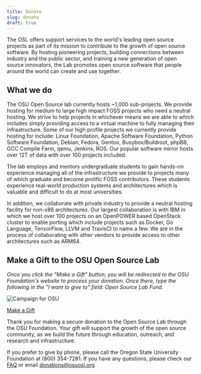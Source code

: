 ```yaml
---
title: Donate
slug: donate
draft: true
---
```


The OSL offers support services to the world's leading open source projects as part of its mission to contribute to the
growth of open source software. By hosting pioneering projects, building connections between industry and the public
sector, and training a new generation of open source innovators, the Lab promotes open source software that people
around the world can create and use together.

What we do
----------

The OSU Open Source lab currently hosts ~1,000 sub-projects. We provide hosting for medium to large high impact FOSS
projects who need a neutral hosting. We strive to help projects in whichever means we are able to which includes simply
providing access to a virtual machine to fully managing their infrastructure.  Some of our high profile projects we
currently provide hosting for include: Linux Foundation, Apache Software Foundation, Python Software Foundation,
Debian, Fedora, Gentoo, Busybox/Buildroot, phpBB, GCC Compile Farm, qemu, Jenkins, ROS. Our popular software mirror
hosts over 12T of data with over 100 projects included.

The lab employs and mentors undergraduate students to gain hands-on experience managing all of the infrastructure we
provide to projects many of which graduate and become prolific FOSS contributors. These students experience real-world
production systems and architectures which is valuable and difficult to do at most universities.

In addition, we collaborate with private industry to provide a neutral hosting facility for non-x86 architectures. Our
largest collaboration is with IBM in which we host over 100 projects on an OpenPOWER based OpenStack cluster to enable
porting which include projects such as Docker, Go Language, TensorFlow, LLVM and TravisCI to name a few. We are in the
process of collaborating with other vendors to provide access to other architectures such as ARM64.

Make a Gift to the OSU Open Source Lab
--------------------------------------

*Once you click the "Make a Gift" button, you will be redirected to the OSU Foundation's website to process your
donation. Once there, type the following in the "I want to give to" field: Open Source Lab Fund.*

![Campaign for OSU](/images/grey-campaign.png#right)

[Make a Gift](https://give.fororegonstate.org/PL1Uv3Fkug)

Thank you for making a secure donation to the Open Source Lab through the OSU Foundation. Your gift will support the
growth of the open source community, as we build the future through education, outreach, and research and
infrastructure.

If you prefer to give by phone, please call the Oregon State University Foundation at (800) 354-7281. If you have any
questions, please check our [FAQ](/donate/faq) or email donations@osuosl.org